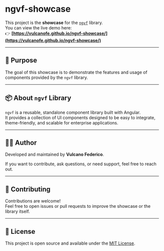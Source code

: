 # ngvf-showcase

This project is the **showcase** for the [`ngvf`](https://github.com/vulcanoFe/ngvf) library.  
You can view the live demo here:  
👉 **[https://vulcanofe.github.io/ngvf-showcase/](https://vulcanofe.github.io/ngvf-showcase/)**

---

## 🎯 Purpose

The goal of this showcase is to demonstrate the features and usage of components provided by the `ngvf` library.

---

## 📦 About `ngvf` Library

`ngvf` is a reusable, standalone component library built with Angular.  
It provides a collection of UI components designed to be easy to integrate, theme-friendly, and scalable for enterprise applications.

---

## 👨‍💻 Author

Developed and maintained by **Vulcano Federico**.

If you want to contribute, ask questions, or need support, feel free to reach out.

---

## 🤝 Contributing

Contributions are welcome!  
Feel free to open issues or pull requests to improve the showcase or the library itself.

---

## 📄 License

This project is open source and available under the [MIT License](LICENSE).
